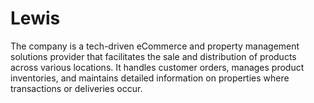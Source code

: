# Lewis
The company is a tech-driven eCommerce and property management solutions provider that facilitates the sale and distribution of products across various locations. It handles customer orders, manages product inventories, and maintains detailed information on properties where transactions or deliveries occur.
